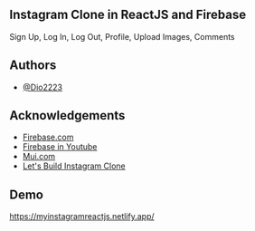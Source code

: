 
## Instagram Clone in ReactJS and Firebase

Sign Up,
Log In,
Log Out,
Profile,
Upload Images,
Comments




## Authors

- [@Dio2223](https://www.github.com/Dio2223)


## Acknowledgements

 - [Firebase.com](https://console.firebase.google.com/)
 - [Firebase in Youtube](https://www.youtube.com/watch?v=fgdpvwEWJ9M)
 - [Mui.com](https://mui.com/material-ui/react-dialog/)
 - [Let's Build Instagram Clone](https://www.youtube.com/watch?v=rF28oXxycOE)


## Demo

https://myinstagramreactjs.netlify.app/


